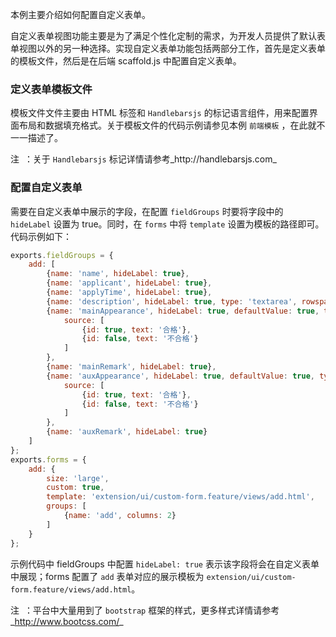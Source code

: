 本例主要介绍如何配置自定义表单。

自定义表单视图功能主要是为了满足个性化定制的需求，为开发人员提供了默认表单视图以外的另一种选择。实现自定义表单功能包括两部分工作，首先是定义表单的模板文件，然后是在后端 scaffold.js 中配置自定义表单。

### 定义表单模板文件
模板文件文件主要由 HTML 标签和 `Handlebarsjs` 的标记语言组件，用来配置界面布局和数据填充格式。关于模板文件的代码示例请参见本例 `前端模板` ，在此就不一一描述了。

<span class="badge badge-warning">注</span>&nbsp; ：关于 `Handlebarsjs` 标记详情请参考_http://handlebarsjs.com_

### 配置自定义表单
需要在自定义表单中展示的字段，在配置 `fieldGroups` 时要将字段中的 `hideLabel` 设置为 true。同时，在 `forms` 中将 `template` 设置为模板的路径即可。代码示例如下：
```javascript
exports.fieldGroups = {
    add: [
        {name: 'name', hideLabel: true},
        {name: 'applicant', hideLabel: true},
        {name: 'applyTime', hideLabel: true},
        {name: 'description', hideLabel: true, type: 'textarea', rowspan: 3},
        {name: 'mainAppearance', hideLabel: true, defaultValue: true, type: 'dropdown',
            source: [
                {id: true, text: '合格'},
                {id: false, text: '不合格'}
            ]
        },
        {name: 'mainRemark', hideLabel: true},
        {name: 'auxAppearance', hideLabel: true, defaultValue: true, type: 'dropdown',
            source: [
                {id: true, text: '合格'},
                {id: false, text: '不合格'}
            ]
        },
        {name: 'auxRemark', hideLabel: true}
    ]
};
exports.forms = {
    add: {
        size: 'large',
        custom: true,
        template: 'extension/ui/custom-form.feature/views/add.html',
        groups: [
            {name: 'add', columns: 2}
        ]
    }
};
```
示例代码中 fieldGroups 中配置 `hideLabel: true` 表示该字段将会在自定义表单中展现；forms 配置了 `add` 表单对应的展示模板为 `extension/ui/custom-form.feature/views/add.html`。

<span class="badge badge-warning">注</span>&nbsp; ：平台中大量用到了 `bootstrap` 框架的样式，更多样式详情请参考_http://www.bootcss.com/_ 






